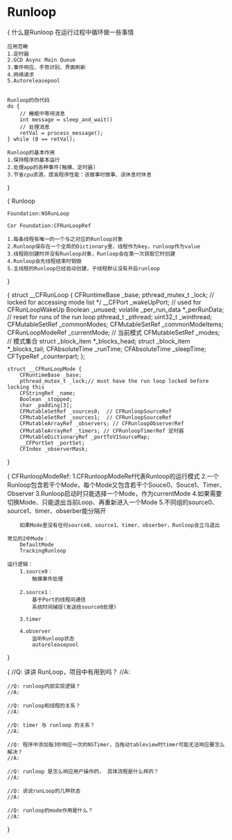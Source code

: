 #  Runloop

{
    什么是Runloop
    在运行过程中循环做一些事情
    
    应用范畴
    1.定时器
    2.GCD Async Main Queue
    3.事件响应、手势识别、界面刷新
    4.网络请求
    5.Autoreleasepool
    
    
    Runloop的伪代码
    do {
        // 睡眠中等待消息
        int message = sleep_and_wait()
        // 处理消息
        retVal = process_message();
    } while (0 == retVal);
    
    Runloop的基本作用
    1.保持程序的基本运行
    2.处理app的各种事件(触摸、定时器)
    3.节省cpu资源，提高程序性能：该做事时做事、该休息时休息
}
    
{
    Runloop
    
    Foundation:NSRunLoop
    
    Cor Foundation:CFRunLoopRef
    
    1.每条线程有唯一的一个与之对应的Runloop对象
    2.Runloop保存在一个全局的Dictionary里，线程作为key，runloop作为value
    3.线程刚创建时并没有Runloop对象，Runloop会在第一次获取它时创建
    4.Runloop会先线程结束时销毁
    5.主线程的Runloop已经自动创建，子线程默认没有开启runloop
    
    
}

{
    struct __CFRunLoop {
        CFRuntimeBase _base;
        pthread_mutex_t _lock; // locked for  accessing mode list */
        __CFPort _wakeUpPort;  // used for CFRunLoopWakeUp 
        Boolean _unused;
        volatile _per_run_data *_perRunData; // reset for runs of the run loop
        pthread_t _pthread;
        uint32_t _winthread;
        CFMutableSetRef _commonModes;
        CFMutableSetRef _commonModeItems;
        CFRunLoopModeRef _currentMode; // 当前模式
        CFMutableSetRef _modes;        // 模式集合
        struct _block_item *_blocks_head;
        struct _block_item *_blocks_tail;
        CFAbsoluteTime _runTime;
        CFAbsoluteTime _sleepTime;
        CFTypeRef _counterpart;
    };
    
    struct __CFRunLoopMode {
        CFRuntimeBase _base;
        pthread_mutex_t _lock;// must have the run loop locked before locking this
        CFStringRef _name;
        Boolean _stopped;
        char _padding[3];
        CFMutableSetRef _sources0;  // CFRunloopSourceRef 
        CFMutableSetRef _sources1;  // CFRunloopSourceRef
        CFMutableArrayRef _observers; // CFRunloopObserverRef 
        CFMutableArrayRef _timers; // CFRunloopTimerRef 定时器
        CFMutableDictionaryRef _portToV1SourceMap;
        __CFPortSet _portSet;
        CFIndex _observerMask;
}

{
    CFRunloopModeRef:
        1.CFRunloopModeRef代表Runloop的运行模式
        2.一个Runloop包含若干个Mode，每个Mode又包含若干个Souce0、Souce1、Timer、Observer
        3.Runloop启动时只能选择一个Mode，作为currentMode
        4.如果需要切换Mode、只能退出当前Loop、再重新进入一个Mode
        5.不同组的source0、source1、timer、obserber能分隔开
        
        如果Mode里没有任何source0、source1、timer、obserber，Runloop会立马退出
         
    常见的2中Mode：
        DefaultMode
        TrackingRunloop
        
    运行逻辑：
        1.source0：
            触摸事件处理
            
        2.source1：
            基于Port的线程间通信
            系统时间捕捉(发送给source0处理)
        
        3.timer
        
        4.observer
            监听Runloop状态
            autoreleasepool
}

{
    //Q: 讲讲 RunLoop，项目中有用到吗？
    //A: 
    
    //Q: runloop内部实现逻辑？
    //A: 
    
    //Q: runloop和线程的关系？
    //A: 
    
    //Q: timer 与 runloop 的关系？
    //A: 
    
    //Q: 程序中添加每3秒响应一次的NSTimer，当拖动tableview时timer可能无法响应要怎么解决？
    //A: 
    
    //Q: runloop 是怎么响应用户操作的， 具体流程是什么样的？
    //A: 
    
    //Q: 说说runLoop的几种状态
    //A: 
    
    //Q: runloop的mode作用是什么？
    //A: 
}
